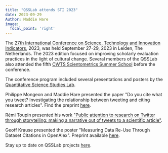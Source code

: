 ```yaml
---
title: "QSSLab attends STI 2023"
date: 2023-09-29
Author: Maddie Hare
image:
  focal_point: 'right'
---
```


The [27th International Conference on Science, Technology and Innovation Indicators](https://www.sti2023.org), 2023, was held September 27-29, 2023 in Leiden, The Netherlands. The 2023 edition focused on improving scholarly evaluation practices in the light of cultural change. Several members of the QSSLab also attended the fifth [CWTS Scientometrics Summer School](https://www.cwts.nl/education/cwts-course-program/cwts-scientometrics-summer-school-2023) before the conference. 

The conference program included several presentations and posters by the [Quantitative Science Studies Lab](https://www.qsslab.ca/). 

Philippe Mongeon and Maddie Hare presented the paper "Do you cite what you tweet? Investigating the relationship between tweeting and citing research articles". Find the preprint [here](https://arxiv.org/abs/2306.16554). 

Rémi Toupin presented his work ["Public attention to research on Twitter through storytelling: making a narrative out of tweets to a scientific article"](https://dapp.orvium.io/deposits/6442b7baa84b45d56155fa48/view).

Geoff Krause presented the poster "Measuring Data Re-Use Through Dataset Citations in OpenAlex". Preprint available [here](https://arxiv.org/abs/2308.04379).

Stay up to date on QSSLab projects [here](https://www.qsslab.ca/project/).

<!--more-->

